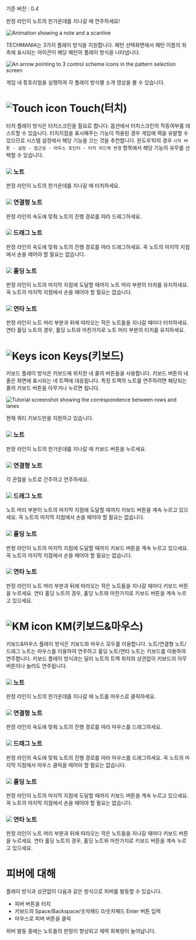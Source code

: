 기준 버전 : 0.4

판정 라인이 노트의 한가운데를 지나갈 때 연주하세요!

![Animation showing a note and a scanline](https://i.imgur.com/OKvXPun.gif)

TECHMANIA는 3가지 플레이 방식을 지원합니다.
패턴 선택화면에서 패턴 이름의 좌측에 표시되는 아이콘이 해당 패턴의 플레이 방식을 나타냅니다.

![An arrow pointing to 3 control scheme icons in the pattern selection screen](https://imgur.com/qchs9iT.png)

게임 내 튜토리얼을 실행하여 각 플레이 방식별 소개 영상을 볼 수 있습니다.

# ![Touch icon](https://imgur.com/OEKXJvN.png) Touch(터치)

터치 플레이 방식은 터치스크린을 필요로 합니다.
옵션에서 터치스크린의 작동여부를 테스트할 수 있습니다.
터치지점을 표시해주는 기능이 적용된 경우 게임에 렉을 유발할 수 있으므로 시스템 설정에서 해당 기능을 끄는 것을 추천합니다.
윈도우10의 경우 `시작 버튼 - 설정 - 접근성 - 마우스 포인터 - 터치 피드백 변경` 항목에서 해당 기능의 유무를 선택할 수 있습니다.

### ![](https://imgur.com/XeUKzrk.png) 노트
판정 라인이 노트의 한가운데를 지나갈 때 터치하세요.

### ![](https://imgur.com/D9ihf4e.png) 연결형 노트
판정 라인의 속도에 맞춰 노트의 진행 경로를 따라 드래그하세요.

### ![](https://imgur.com/i3W1PZq.png) 드래그 노트
판정 라인의 속도에 맞춰 노트의 진행 경로를 따라 드래그하세요.
꼭 노트의 마지막 지점에서 손을 떼어야 할 필요는 없습니다.

### ![](https://imgur.com/fUgg8DL.png) 홀딩 노트
판정 라인이 노트의 마지막 지점에 도달할 때까지 노트 머리 부분의 터치를 유지하세요.
꼭 노트의 마지막 지점에서 손을 떼어야 할 필요는 없습니다.

### ![](https://imgur.com/EUnxJxG.png) 연타 노트
판정 라인이 노트 머리 부분과 뒤에 따라오는 작은 노트들을 지나갈 때마다 터치하세요.
연타 홀딩 노트의 경우, 홀딩 노트와 마찬가지로 노트 머리 부분의 터치를 유지하세요.

# ![Keys icon](https://imgur.com/0jWEtsx.png) Keys(키보드)

키보드 플레이 방식은 키보드에 위치한 네 줄의 버튼들을 사용합니다.
키보드 버튼의 네 줄은 화면에 표시되는 네 트랙에 대응됩니다.
특정 트랙의 노트를 연주하려면 해당되는 줄의 키보드 버튼을 아무거나 누르면 됩니다.

![Tutorial screenshot showing the correspondence between rows and lanes](https://imgur.com/914c0g9.png)

현재 쿼티 키보드만을 지원하고 있습니다.

### ![](https://imgur.com/XeUKzrk.png) 노트
판정 라인이 노트의 한가운데를 지나갈 때 키보드 버튼을 누르세요.

### ![](https://imgur.com/D9ihf4e.png) 연결형 노트
각 관절을 노트로 간주하고 연주하세요.

### ![](https://imgur.com/i3W1PZq.png) 드래그 노트
노트 머리 부분이 노트의 마지막 지점에 도달할 때까지 키보드 버튼을 계속 누르고 있으세요.
꼭 노트의 마지막 지점에서 손을 떼어야 할 필요는 없습니다.

### ![](https://imgur.com/fUgg8DL.png) 홀딩 노트
판정 라인이 노트의 마지막 지점에 도달할 때까지 키보드 버튼을 계속 누르고 있으세요.
꼭 노트의 마지막 지점에서 손을 떼어야 할 필요는 없습니다.

### ![](https://imgur.com/EUnxJxG.png) 연타 노트
판정 라인이 노트 머리 부분과 뒤에 따라오는 작은 노트들을 지나갈 때마다 키보드 버튼을 누르세요.
연타 홀딩 노트의 경우, 홀딩 노트와 마찬가지로 키보드 버튼을 계속 누르고 있으세요.

# ![KM icon](https://imgur.com/oiSj3Qc.png) KM(키보드&마우스)

키보드&마우스 플레이 방식은 키보드와 마우스 모두를 이용합니다.
노트/연결형 노트/드래그 노트는 마우스를 이용하여 연주하고 홀딩 노트/연타 노트는 키보드를 이용하여 연주합니다.
키보드 플레이 방식과는 달리 노트의 트랙 위치와 상관없이 키보드의 아무 버튼이나 눌러도 연주됩니다.

### ![](https://imgur.com/XeUKzrk.png) 노트
판정 라인이 노트의 한가운데를 지나갈 때 노트를 마우스로 클릭하세요.

### ![](https://imgur.com/D9ihf4e.png) 연결형 노트
판정 라인의 속도에 맞춰 노트의 진행 경로를 따라 마우스를 드래그하세요.

### ![](https://imgur.com/i3W1PZq.png) 드래그 노트
판정 라인의 속도에 맞춰 노트의 진행 경로를 따라 마우스를 드래그하세요.
꼭 노트의 마지막 지점에서 마우스 클릭을 떼어야 할 필요는 없습니다.

### ![](https://imgur.com/fUgg8DL.png) 홀딩 노트
판정 라인이 노트의 마지막 지점에 도달할 때까지 키보드 버튼을 계속 누르고 있으세요.
꼭 노트의 마지막 지점에서 손을 떼어야 할 필요는 없습니다.

### ![](https://imgur.com/EUnxJxG.png) 연타 노트
판정 라인이 노트 머리 부분과 뒤에 따라오는 작은 노트들을 지나갈 때마다 키보드 버튼을 누르세요.
연타 홀딩 노트의 경우, 홀딩 노트와 마찬가지로 키보드 버튼을 계속 누르고 있으세요.

# 피버에 대해

플레이 방식과 상관없이 다음과 같은 방식으로 피버를 발동할 수 있습니다.

* 피버 버튼을 터치
* 키보드의 Space/Backspace/숫자패드 0/숫자패드 Enter 버튼 입력
* 마우스로 피버 버튼을 클릭

피버 발동 중에는 노트들의 판정이 향상되고 체력 회복량이 늘어납니다.

